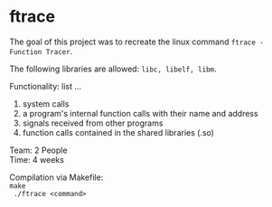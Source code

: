 # ftrace

The goal of this project was to recreate the linux command `ftrace - Function Tracer`.

The following libraries are allowed: `libc, libelf, libm`.  
  
  
Functionality: list ...  
1. system calls
2. a program's internal function calls with their name and address
3. signals received from other programs
4. function calls contained in the shared libraries (.so)

Team:   2 People  
Time:   4 weeks

Compilation via Makefile:  
  `make`  
  ` ./ftrace <command>`  
